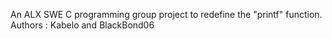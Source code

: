 An ALX SWE C programming group project to redefine the  "printf" function.
Authors : Kabelo and BlackBond06
